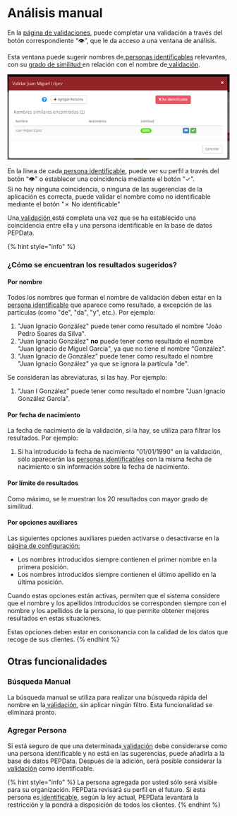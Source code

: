 # Análisis manual

En la [ página de validaciones](./), puede completar una validación a través del botón correspondiente “👁”, que le da acceso a una ventana de análisis.

Esta ventana puede sugerir nombres de[ personas identificables](../../glossario/glossario-aplicacao.md#persona-identificable) relevantes, con su [grado de similitud ](../../glossario/glossario-aplicacao.md#grado-de-similitud)en relación con el nombre de[ validación](../../glossario/glossario-aplicacao.md#validacion).&#x20;

![Ventana de análisis manual](../../.gitbook/assets/validar.jpg)

En la línea de cada[ persona identificable](../../glossario/glossario-aplicacao.md#persona-identificable), puede ver su perfil a través del botón “👁” o establecer una coincidencia mediante el botón “✓”. \
Si no hay ninguna coincidencia, o ninguna de las sugerencias de la aplicación es correcta, puede validar el nombre como no identificable mediante el botón "✗ No identificable"

Una[ validación ](../../glossario/glossario-aplicacao.md#validacion)está completa una vez que se ha establecido una coincidencia entre ella y una persona identificable en la base de datos PEPData.

{% hint style="info" %}
### ¿Cómo se encuentran los resultados sugeridos?

#### Por nombre

Todos los nombres que forman el nombre de validación deben estar en la [persona identificable](../../glossario/glossario-aplicacao.md#persona-identificable) que aparece como resultado, a excepción de las partículas (como "de", "da", "y", etc.). Por ejemplo:

1. "Juan Ignacio González" puede tener como resultado el nombre "João Pedro Soares da Silva".
2. "Juan Ignacio González" **no** puede tener como resultado el nombre "Juan Ignacio de Miguel García", ya que no tiene el nombre "González".
3. "Juan Ignacio de González" puede tener como resultado el nombre "Juan Ignacio González" ya que se ignora la partícula "de".

Se consideran las abreviaturas, si las hay. Por ejemplo:

1. "Juan I González" puede tener como resultado el nombre "Juan Ignacio González García".

#### Por fecha de nacimiento

La fecha de nacimiento de la validación, si la hay, se utiliza para filtrar los resultados. Por ejemplo:

1. Si ha introducido la fecha de nacimiento "01/01/1990" en la validación, sólo aparecerán las [personas identificables](../../glossario/glossario-aplicacao.md#persona-identificable) con la misma fecha de nacimiento o sin información sobre la fecha de nacimiento.

#### Por límite de resultados

Como máximo, se le muestran los 20 resultados con mayor grado de similitud.

#### Por opciones auxiliares

Las siguientes opciones auxiliares pueden activarse o desactivarse en la[ página de configuración: ](../configuracoes/#validacoes)

* Los nombres introducidos siempre contienen el primer nombre en la primera posición.
* Los nombres introducidos siempre contienen el último apellido en la última posición.

Cuando estas opciones están activas, permiten que el sistema considere que el nombre y los apellidos introducidos se corresponden siempre con el nombre y los apellidos de la persona, lo que permite obtener mejores resultados en estas situaciones.

Estas opciones deben estar en consonancia con la calidad de los datos que recoge de sus clientes.&#x20;
{% endhint %}

## Otras funcionalidades

### Búsqueda Manual

La búsqueda manual se utiliza para realizar una búsqueda rápida del nombre en la[ validación](../../glossario/glossario-aplicacao.md#validacion), sin aplicar ningún filtro. Esta funcionalidad se eliminará pronto.

### Agregar Persona

Si está seguro de que una determinada[ validación](../../glossario/glossario-aplicacao.md#validacion) debe considerarse como una persona identificable y no está en las sugerencias, puede añadirla a la base de datos PEPData. Después de la adición, será posible considerar la[ validación](../../glossario/glossario-aplicacao.md#validacion) como identificable.

{% hint style="info" %}
La persona agregada por usted sólo será visible para su organización. PEPData revisará su perfil en el futuro. Si esta persona es[ identificable](../../glossario/glossario-aplicacao.md#persona-identificable), según la ley actual, PEPData levantará la restricción y la pondrá a disposición de todos los clientes.
{% endhint %}

&#x20;
